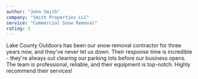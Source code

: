 ```yaml
---
author: "John Smith"
company: "Smith Properties LLC"
service: "Commercial Snow Removal"
rating: 5
---
```


Lake County Outdoors has been our snow removal contractor for three years now, and they've never let us down. Their response time is incredible - they're always out clearing our parking lots before our business opens. The team is professional, reliable, and their equipment is top-notch. Highly recommend their services!